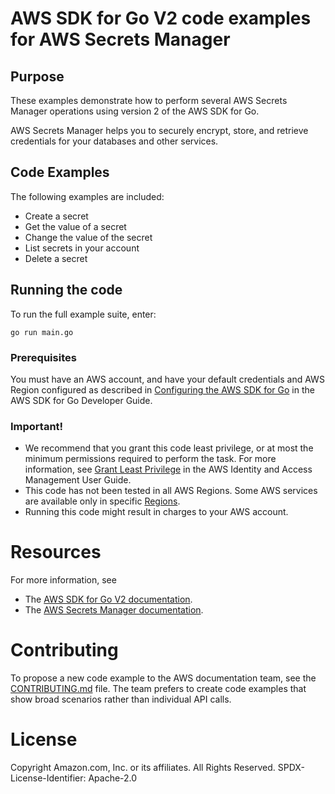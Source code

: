 # AWS SDK for Go V2 code examples for AWS Secrets Manager

## Purpose

These examples demonstrate how to perform several AWS Secrets Manager
operations using version 2 of the AWS SDK for Go.

AWS Secrets Manager helps you to securely encrypt, store, and retrieve credentials for your databases and other services.

## Code Examples

The following examples are included:

-   Create a secret
-   Get the value of a secret
-   Change the value of the secret
-   List secrets in your account
-   Delete a secret

## Running the code

To run the full example suite, enter:

```
go run main.go
```

### Prerequisites

You must have an AWS account, and have your default credentials and AWS Region
configured as described in
[Configuring the AWS SDK for Go](https://docs.aws.amazon.com/sdk-for-go/v1/developer-guide/configuring-sdk.html)
in the AWS SDK for Go Developer Guide.

### Important!

-   We recommend that you grant this code least privilege,
    or at most the minimum permissions required to perform the task.
    For more information, see
    [Grant Least Privilege](https://docs.aws.amazon.com/IAM/latest/UserGuide/best-practices.html#grant-least-privilege)
    in the AWS Identity and Access Management User Guide.
-   This code has not been tested in all AWS Regions.
    Some AWS services are available only in specific
    [Regions](https://aws.amazon.com/about-aws/global-infrastructure/regional-product-services).
-   Running this code might result in charges to your AWS account.

# Resources

For more information, see

-   The [AWS SDK for Go V2 documentation](https://docs.aws.amazon.com/sdk-for-go/).
-   The [AWS Secrets Manager documentation](https://docs.aws.amazon.com/secretsmanager/?id=docs_gateway).

# Contributing

To propose a new code example to the AWS documentation team, see the [CONTRIBUTING.md](https://github.com/picante-io/aws-doc-sdk-examples/blob/master/CONTRIBUTING.md) file. The team prefers to create code examples that show broad scenarios rather than individual API calls.

# License

Copyright Amazon.com, Inc. or its affiliates. All Rights Reserved.
SPDX-License-Identifier: Apache-2.0
